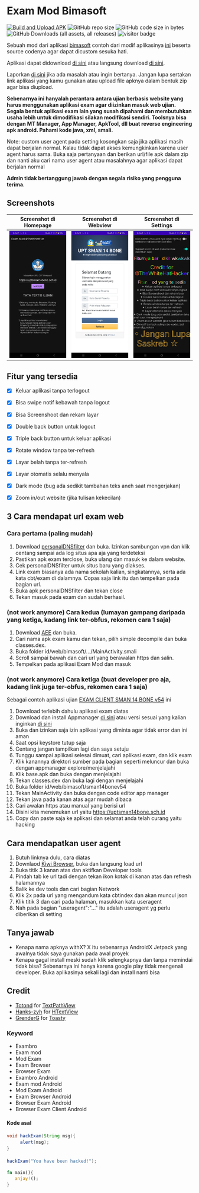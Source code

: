 # Exam Mod Bimasoft
[![Build and Upload APK](https://github.com/0x617375/Exam-Mod/actions/workflows/build.yml/badge.svg)](https://github.com/0x617375/Exam-Mod/actions/workflows/build.yml)
![GitHub repo size](https://img.shields.io/github/repo-size/0x617375/Exam-Mod)
![GitHub code size in bytes](https://img.shields.io/github/languages/code-size/0x617375/Exam-Mod)
![GitHub Downloads (all assets, all releases)](https://img.shields.io/github/downloads/0x617375/Exam-Mod/total)
![visitor badge](https://vbr.nathanchung.dev/badge?page_id=0x617375_Exam-Mod&lcolor=a4133c&color=555555&style=plastic&logo=Github)

Sebuah mod dari aplikasi [bimasoft](https://play.google.com/store/apps/developer?id=Bimasoft+Total+Solution) contoh dari modif aplikasinya [ini](https://play.google.com/store/apps/details?id=id.web.bimasoft.sman14bonev54) beserta source codenya agar dapat dicustom sesuka hati.

Aplikasi dapat didownload [di sini](https://github.com/0x617375/Exam-Mod/releases) atau langsung download [di sini](https://github.com/0x617375/Exam-Mod/releases/download/v1.3/exammod-v1.3.apk).

Laporkan [di sini](https://github.com/0x617375/Exam-Mod/issues/new/choose) jika ada masalah atau ingin bertanya. Jangan lupa sertakan link aplikasi yang kamu gunakan atau upload file apknya dalam bentuk zip agar bisa diupload.

**Sebenarnya ini hanyalah perantara antara ujian berbasis website yang harus menggunakan aplikasi exam agar diizinkan masuk web ujian. Segala bentuk aplikasi exam lain yang susah dipahami dan membutuhkan usaha lebih untuk dimodifikasi silakan modifikasi sendiri. Toolsnya bisa dengan MT Manager, App Manager, ApkTool, dll buat reverse engineering apk android. Pahami kode java, xml, smali.**

Note: custom user agent pada setting kosongkan saja jika aplikasi masih dapat berjalan normal. Kalau tidak dapat akses kemungkinkan karena user agent harus sama. Buka saja pertanyaan dan berikan url/file apk dalam zip dan nanti aku cari nama user agent atau masalahnya agar aplikasi dapat berjalan normal

**Admin tidak bertanggung jawab dengan segala risiko yang pengguna terima**.


## Screenshots
|            Screenshot di Homepage             |            Screenshot di Webview            |            Screenshot di Settings             |
| --------------------------------------------- | ------------------------------------------- | --------------------------------------------- |
| ![Screenshot di Homepage](img/1.Homepage.jpg) | ![Screenshot di Webview](img/2.Webview.jpg) | ![Screenshot di Settings](img/3.Settings.jpg) |


## Fitur yang tersedia
- [x] Keluar aplikasi tanpa terlogout
- [x] Bisa swipe notif kebawah tanpa logout
- [x] Bisa Screenshoot dan rekam layar
- [x] Double back button untuk logout
- [x] Triple back button untuk keluar aplikasi
- [x] Rotate window tanpa ter-refresh
- [x] Layar belah tanpa ter-refresh
- [x] Layar otomatis selalu menyala
- [x] Dark mode (bug ada sedikit tambahan teks aneh saat mengerjakan)
- [x] Zoom in/out website (jika tulisan kekecilan)


## 3 Cara mendapat url exam web

### Cara pertama (paling mudah)
1. Download [personalDNSfilter](https://play.google.com/store/apps/details?id=dnsfilter.android) dan buka. Izinkan sambungan vpn dan klik centang sampai ada log situs apa aja yang terdeteksi
2. Pastikan apk exam terclose, buka ulang dan masuk ke dalam website.
3. Cek personalDNSfilter untuk situs baru yang diakses. 
4. Link exam biasanya ada nama sekolah kalian, singkatannya, serta ada kata cbt/exam di dalamnya. Copas saja link itu dan tempelkan pada bagian url.
5. Buka apk personalDNSfilter dan tekan close
6. Tekan masuk pada exam dan sudah berhasil.

### (not work anymore) Cara kedua (lumayan gampang daripada yang ketiga, kadang link ter-obfus, rekomen cara 1 saja)
1. Download [AEE](https://github.com/apk-editor/APK-Explorer-Editor/releases/download/v0.29/app-full-release.apk) dan buka.
2. Cari nama apk exam kamu dan tekan, pilih simple decompile dan buka classes.dex.
3. Buka folder id/web/bimasoft/.../MainActivity.smali
4. Scroll sampai bawah dan cari url yang berawalan https dan salin.
5. Tempelkan pada aplikasi Exam Mod dan masuk

### (not work anymore) Cara ketiga (buat developer pro aja, kadang link juga ter-obfus, rekomen cara 1 saja)
Sebagai contoh aplikasi ujian [EXAM CLIENT SMAN 14 BONE v54](https://play.google.com/store/apps/details?id=id.web.bimasoft.sman14bonev54) ini

1. Download terlebih dahulu aplikasi exam diatas
2. Download dan install Appmanager [di sini](https://github.com/MuntashirAkon/AppManager/releases/download/v4.0.0-beta02/AppManager_v4.0.0-beta02.apk) atau versi sesuai yang kalian inginkan [di sini](https://github.com/MuntashirAkon/AppManager/releases)
3. Buka dan izinkan saja izin aplikasi yang diminta agar tidak error dan ini aman
4. Saat opsi keystore tutup saja
5. Centang jangan tampilkan lagi dan saya setuju
6. Tunggu sampai aplikasi selesai dimuat, cari aplikasi exam, dan klik exam
7. Klik kanannya direktori sumber pada bagian seperti meluncur dan buka dengan appmanager explore/menjelajahi
8. Klik base.apk dan buka dengan menjelajahi
9. Tekan classes.dex dan buka lagi dengan menjelajahi
10. Buka folder id/web/bimasoft/sman14bonev54
11. Tekan MainActivity dan buka dengan code editor app manager 
12. Tekan java pada kanan atas agar mudah dibaca
13. Cari awalan https atau manual yang berisi url
14. Disini kita menemukan url yaitu https://uptsman14bone.sch.id
15. Copy dan paste saja ke aplikasi dan selamat anda telah curang yaitu hacking

## Cara mendapatkan user agent
1. Butuh linknya dulu, cara diatas
2. Downlaod [Kiwi Browser](https://play.google.com/store/apps/details?id=com.kiwibrowser.browser), buka dan langsung load url
3. Buka titik 3 kanan atas dan aktifkan Developer tools
4. Pindah tab ke url tadi dengan tekan ikon kotak di kanan atas dan refresh halamannya
5. Balik ke dev tools dan cari bagian Network
6. Klik 2x pada url yang mengandum kata cbtindex dan akan muncul json
7. Klik titik 3 dan cari pada halaman, masukkan kata useragent
8. Nah pada bagian "useragent":"..." itu adalah useragent yg perlu diberikan di setting

## Tanya jawab
- Kenapa nama apknya withX? X itu sebenarnya AndroidX Jetpack yang awalnya tidak saya gunakan pada awal proyek
- Kenapa gagal install meski sudah klik selengkapnya dan tanpa memindai tidak bisa? Sebenarnya ini hanya karena google play tidak mengenali developer. Buka aplikasinya sekali lagi dan install nanti bisa


## Credit 
- [Totond](https://github.com/totond) for [TextPathView](https://github.com/totond/TextPathView)
- [Hanks-zyh](https://github.com/hanks-zyh) for [HTextView](https://github.com/hanks-zyh/HTextView)
- [GrenderG](https://github.com/GrenderG) for [Toasty](https://github.com/GrenderG/Toasty)


### Keyword
- Exambro
- Exam mod 
- Mod Exam
- Exam Browser
- Browser Exam
- Exambro Android
- Exam mod Android
- Mod Exam Android
- Exam Browser Android
- Browser Exam Android
- Browser Exam Client Android


#### Kode asal
```java
void hackExam(String msg){
     alert(msg);
}

hackExam("You have been hacked!");
```
```rust
fn main(){
   anjay!();
}
```

